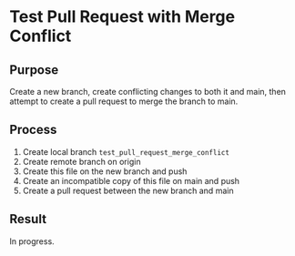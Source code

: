 # Test Pull Request with Merge Conflict

## Purpose

Create a new branch, create conflicting changes to both it and main, then attempt to create a pull request to merge the branch to main.

## Process

1. Create local branch `test_pull_request_merge_conflict`
2. Create remote branch on origin
3. Create this file on the new branch and push
4. Create an incompatible copy of this file on main and push
5. Create a pull request between the new branch and main

## Result

In progress.
